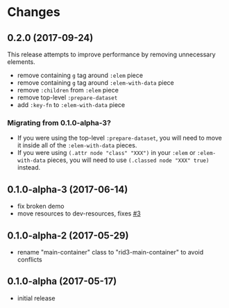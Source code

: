 # Changes

## 0.2.0 (2017-09-24)

This release attempts to improve performance by removing unnecessary elements.

- remove containing `g` tag around `:elem` piece
- remove containing `g` tag around `:elem-with-data` piece
- remove `:children` from `:elem` piece
- remove top-level `:prepare-dataset`
- add `:key-fn` to `:elem-with-data` piece

### Migrating from 0.1.0-alpha-3?

- If you were using the top-level `:prepare-dataset`, you will need to move it inside all of the `:elem-with-data` pieces.
- If you were using `(.attr node "class" "XXX")` in your `:elem` or `:elem-with-data` pieces, you will need to use `(.classed node "XXX" true)` instead.

## 0.1.0-alpha-3 (2017-06-14)

- fix broken demo
- move resources to dev-resources, fixes [#3](https://github.com/gadfly361/rid3/issues/3)

## 0.1.0-alpha-2 (2017-05-29)

- rename "main-container" class to "rid3-main-container" to avoid conflicts

## 0.1.0-alpha (2017-05-17)

- initial release
